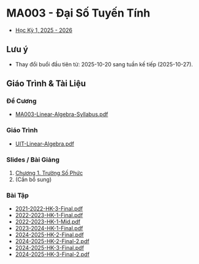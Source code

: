 # MA003 - Đại Số Tuyến Tính

- [Học Kỳ 1, 2025 - 2026 ](../../../2025-2026-HK1.md)

## Lưu ý

- Thay đổi buổi đầu tiên từ: 2025-10-20 sang tuần kế tiếp (2025-10-27).

## Giáo Trình & Tài Liệu

### Đề Cương

- [MA003-Linear-Algebra-Syllabus.pdf](syllabus/MA003-Linear-Algebra-Syllabus.pdf)

### Giáo Trình

- [UIT-Linear-Algebra.pdf](textbook/UIT-Linear-Algebra.pdf)

### Slides / Bài Giảng

1. [Chương 1. Trường Số Phức](lectures/ch01.pdf)
2. (Cần bổ sung)

### Bài Tập

- [2021-2022-HK-3-Final.pdf](exercises/2021-2022-HK-3-Final.pdf)
- [2022-2023-HK-1-Final.pdf](exercises/2022-2023-HK-1-Final.pdf)
- [2022-2023-HK-1-Mid.pdf](exercises/2022-2023-HK-1-Mid.pdf)
- [2023-2024-HK-1-Final.pdf](exercises/2023-2024-HK-1-Final.pdf)
- [2024-2025-HK-2-Final.pdf](exercises/2024-2025-HK-2-Final.pdf)
- [2024-2025-HK-2-Final-2.pdf](exercises/2024-2025-HK-2-Final-2.pdf)
- [2024-2025-HK-3-Final.pdf](exercises/2024-2025-HK-3-Final.pdf)
- [2024-2025-HK-3-Final-2.pdf](exercises/2024-2025-HK-3-Final-2.pdf)
